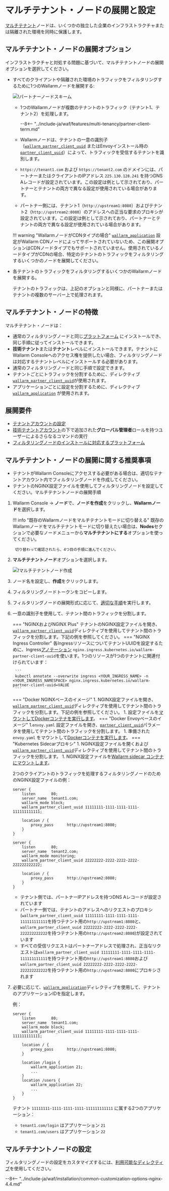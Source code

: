 [waf-mode-instr]:                   ../../admin-en/configure-wallarm-mode.md
[logging-instr]:                    ../../admin-en/configure-logging.md
[proxy-balancer-instr]:             ../../admin-en/using-proxy-or-balancer-en.md
[process-time-limit-instr]:         ../../admin-en/configure-parameters-en.md#wallarm_process_time_limit
[dynamic-dns-resolution-nginx]:     ../../admin-en/configure-dynamic-dns-resolution-nginx.md

# マルチテナント・ノードの展開と設定

[マルチテナント](overview.md)ノードは、いくつかの独立した企業のインフラストラクチャまたは隔離された環境を同時に保護します。

## マルチテナント・ノードの展開オプション

インフラストラクチャと対処する問題に基づいて、マルチテナントノードの展開オプションを選択してください。

* すべてのクライアントや隔離された環境のトラフィックをフィルタリングするために1つのWallarmノードを展開する:

    ![!パートナーノードスキーム](../../images/partner-waf-node/partner-traffic-processing-4.0.png)

    * 1つのWallarmノードが複数のテナントのトラフィック（テナント1、テナント2）を処理します。
        
        --8<-- "../include-ja/waf/features/multi-tenancy/partner-client-term.md"
        
    * Wallarmノードは、テナントの一意の識別子（[`wallarm_partner_client_uuid`](../../admin-en/configure-parameters-en.md#wallarm_partner_client_uuid) またはEnvoyインストール時の [`partner_client_uuid`](../../admin-en/configuration-guides/envoy/fine-tuning.md#configuration-options-for-the-envoy‑based-wallarm-node)）によって、トラフィックを受信するテナントを識別します。
    * `https://tenant1.com` および `https://tenant2.com` のドメインには、パートナーまたはクライアントのIPアドレス `225.130.128.241` を持つDNS Aレコードが設定されています。この設定は例として示されており、パートナーとテナントの両方で異なる設定が使用されている場合があります。
    * パートナー側には、テナント1（`http://upstream1:8080`）およびテナント2（`http://upstream2:8080`）のアドレスへの正当な要求のプロキシが設定されています。この設定は例として示されており、パートナーとテナントの両方で異なる設定が使用されている場合があります。

    !!! warning "WallarmノードがCDNタイプの場合"
        [`wallarm_application`](../cdn-node.md) 設定がWallarm CDNノードによってサポートされていないため、この展開オプションはCDNノードタイプでもサポートされていません。使用されているノードタイプがCDNの場合、特定のテナントのトラフィックをフィルタリングするいくつかのノードを展開してください。
* 各テナントのトラフィックをフィルタリングするいくつかのWallarmノードを展開する。

    テナントのトラフィックは、上記のオプションと同様に、パートナーまたはテナントの複数のサーバー上で処理されます。

## マルチテナント・ノードの特徴

マルチテナント・ノードは：

* 通常のフィルタリングノードと同じ[プラットフォーム](../../admin-en/supported-platforms.md) にインストールでき、同じ手順に従ってインストールできます。
* **技術テナント**または**テナント**レベルにインストールできます。テナントにWallarm Consoleへのアクセス権を提供したい場合、フィルタリングノードは対応するテナントレベルにインストールする必要があります。
* 通常のフィルタリングノードと同じ手順で設定できます。
* テナントごとにトラフィックを分割するために、ディレクティブ [`wallarm_partner_client_uuid`](../../admin-en/configure-parameters-en.md#wallarm_partner_client_uuid)が使用されます。
* アプリケーションごとに設定を分割するために、ディレクティブ [`wallarm_application`](../../admin-en/configure-parameters-en.md#wallarm_application) が使用されます。

## 展開要件

* [テナントアカウントの設定](configure-accounts.md)
* [技術テナントアカウント](configure-accounts.md#tenant-account-structure)の下で追加された**グローバル管理者**ロールを持つユーザーによるさらなるコマンドの実行
* [フィルタリングノードのインストールに対応するプラットフォーム](../../admin-en/supported-platforms.md)

## マルチテナント・ノードの展開に関する推奨事項

* テナントがWallarm Consoleにアクセスする必要がある場合は、適切なテナントアカウント内でフィルタリングノードを作成してください。
* テナントのNGINX設定ファイルを使用してフィルタリングノードを設定してください。マルチテナントノードの展開手順

1. Wallarm Console → **ノード**で、**ノードを作成**をクリックし、**Wallarmノード**を選択します。

    !!! info "既存のWallarmノードをマルチテナントモードに切り替える"
        既存のWallarmノードをマルチテナントモードに切り替えたい場合は、**Nodes**セクションで必要なノードメニューから**マルチテナントにする**オプションを使ってください。

        切り替わって確認されたら、4つ目の手順に進んでください。
1. **マルチテナントノード**オプションを選択します。

    ![!マルチテナントノード作成](../../images/user-guides/nodes/create-multi-tenant-node.png)
1. ノード名を設定し、**作成**をクリックします。
1. フィルタリングノードトークンをコピーします。
1. フィルタリングノードの展開形式に応じて、[適切な手順](../../admin-en/supported-platforms.md)を実行します。
1. 一意の識別子を使用して、テナント間のトラフィックを分割します。

    === "NGINXおよびNGINX Plus"
        テナントのNGINX設定ファイルを開き、[`wallarm_partner_client_uuid`](../../admin-en/configure-parameters-en.md#wallarm_partner_client_uuid)ディレクティブを使用してテナント間のトラフィックを分割します。下記の例を参照してください。
    === "NGINX Ingress Controller"
        各IngressリソースについてテナントUUIDを設定するために、Ingress[アノテーション](../../admin-en/configure-kubernetes-en.md#ingress-annotations) `nginx.ingress.kubernetes.io/wallarm-partner-client-uuid`を使います。1つのリソースが1つのテナントに関連付けられています：

        ```
        kubectl annotate --overwrite ingress <YOUR_INGRESS_NAME> -n <YOUR_INGRESS_NAMESPACE> nginx.ingress.kubernetes.io/wallarm-partner-client-uuid=VALUE
        ```
    === "Docker NGINXベースのイメージ"
        1. NGINX設定ファイルを開き、[`wallarm_partner_client_uuid`](../../admin-en/configure-parameters-en.md#wallarm_partner_client_uuid)ディレクティブを使用してテナント間のトラフィックを分割します。下記の例を参照してください。
        1. 設定ファイルを[マウントしてDockerコンテナを実行します](../../admin-en/installation-docker-en.md#run-the-container-mounting-the-configuration-file)。
    === "Docker Envoyベースのイメージ"
        1.`envoy.yaml` 設定ファイルを開き、[`partner_client_uuid`](../../admin-en/configuration-guides/envoy/fine-tuning.md#partner_client_id_param)パラメータを使用してテナント間のトラフィックを分割します。
        1. 準備された `envoy.yaml` をマウントして[Dockerコンテナを実行します](../../admin-en/installation-guides/envoy/envoy-docker.md#run-the-container-mounting-envoyyaml)。
    === "Kubernetes Sidecarプロキシ"
        1. NGINX設定ファイルを開くおよび[`wallarm_partner_client_uuid`](../../admin-en/configure-parameters-en.md#wallarm_partner_client_uuid)ディレクティブを使用してテナント間のトラフィックを分割します。
        1. NGINX設定ファイルを[Wallarm sidecar コンテナにマウントします](../../installation/kubernetes/sidecar-proxy/customization.md#using-custom-nginx-configuration)。

    2つのクライアントのトラフィックを処理するフィルタリングノードのためのNGINX設定ファイルの例：

    ```
    server {
        listen       80;
        server_name  tenant1.com;
        wallarm_mode block;
        wallarm_partner_client_uuid 11111111-1111-1111-1111-111111111111;
        
        location / {
            proxy_pass      http://upstream1:8080;
        }
    }
    
    server {
        listen       80;
        server_name  tenant2.com;
        wallarm_mode monitoring;
        wallarm_partner_client_uuid 22222222-2222-2222-2222-222222222222;
        
        location / {
            proxy_pass      http://upstream2:8080;
        }
    }
    ```

    * テナント側では、パートナーIPアドレスを持つDNS Aレコードが設定されています
    * パートナー側では、テナントのアドレスへのリクエストのプロキシ(`wallarm_partner_client_uuid 11111111-1111-1111-1111-111111111111`を持つテナント用の`http://upstream1:8080`と、`wallarm_partner_client_uuid 22222222-2222-2222-2222-222222222222`を持つテナント用の`http://upstream2:8080`)が設定されています
    * すべての受信リクエストはパートナーアドレスで処理され、正当なリクエストは`wallarm_partner_client_uuid 11111111-1111-1111-1111-111111111111`を持つテナント用の`http://upstream1:8080`および`wallarm_partner_client_uuid 22222222-2222-2222-2222-222222222222`を持つテナント用の`http://upstream2:8080`にプロキシされます

1. 必要に応じて、[`wallarm_application`](../../admin-en/configure-parameters-en.md#wallarm_application)ディレクティブを使用して、テナントのアプリケーションIDを指定します。

    例：

    ```
    server {
        listen       80;
        server_name  tenant1.com;
        wallarm_mode block;
        wallarm_partner_client_uuid 11111111-1111-1111-1111-111111111111;
        
        location / {
            proxy_pass      http://upstream1:8080;
        }

        location /login {
            wallarm_application 21;
            ...
        }
        location /users {
            wallarm_application 22;
            ...
        }
    }
    ```

    テナント `11111111-1111-1111-1111-111111111111` に属する2つのアプリケーション：
    
    * `tenant1.com/login` はアプリケーション `21`
    * `tenant1.com/users` はアプリケーション `22`

## マルチテナントノードの設定

フィルタリングノードの設定をカスタマイズするには、[利用可能なディレクティブ](../../admin-en/configure-parameters-en.md)を使用してください。

--8<-- "../include-ja/waf/installation/common-customization-options-nginx-4.4.md"